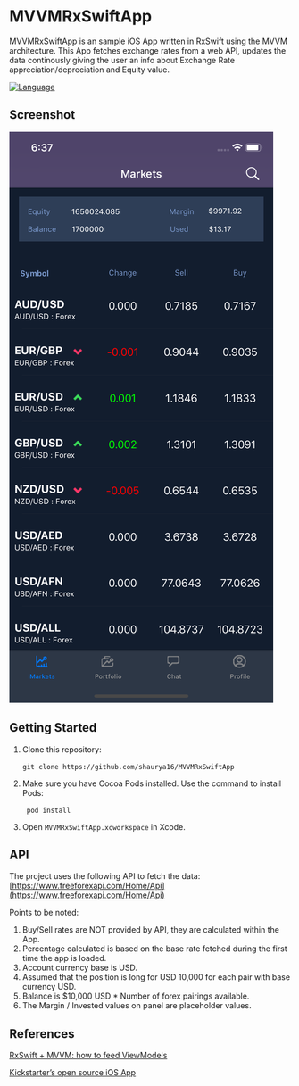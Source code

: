 # MVVMRxSwiftApp

MVVMRxSwiftApp is an sample iOS App written in RxSwift using the MVVM architecture. 
This App fetches exchange rates from a web API, updates the data continously giving the user an info about Exchange Rate appreciation/depreciation and Equity value.  

[![Language](https://img.shields.io/badge/language-Swift%205.0-orange.svg)](https://swift.org)

## Screenshot

![Screenshot](Screenshots/1.png?raw=true "Screenshot iPhone 11")

## Getting Started

1. Clone this repository:
    ```
    git clone https://github.com/shaurya16/MVVMRxSwiftApp
   ```
   
2. Make sure you have Cocoa Pods installed. Use the command to install Pods:
    ```
     pod install
    ```

3. Open `MVVMRxSwiftApp.xcworkspace` in Xcode.


## API

The project uses the following API to fetch the data:
[https://www.freeforexapi.com/Home/Api](https://www.freeforexapi.com/Home/Api)

Points to be noted:

1. Buy/Sell rates are NOT provided by API, they are calculated within the App.
2. Percentage calculated is based on the base rate fetched during the first time the app is loaded.
3. Account currency base is USD.
4. Assumed that the position is long for USD 10,000 for each pair with base currency USD.
5. Balance is $10,000 USD * Number of forex pairings available.
6. The Margin / Invested values on panel are placeholder values.


## References

[RxSwift + MVVM: how to feed ViewModels](https://medium.com/blablacar-tech/rxswift-mvvm-66827b8b3f10)

[Kickstarter’s open source iOS App](https://github.com/kickstarter/ios-oss)
